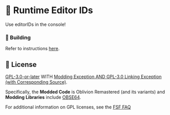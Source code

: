 # 📑 Runtime Editor IDs

Use editorIDs in the console!

### 🔨 Building

Refer to instructions [here](https://github.com/shadeMe/CommonLibOB64-Template).

## 📖 License

[GPL-3.0-or-later](COPYING) WITH [Modding Exception AND GPL-3.0 Linking Exception (with Corresponding Source)](EXCEPTIONS).

Specifically, the **Modded Code** is Oblivion Remastered (and its variants) and **Modding Libraries** include [OBSE64](https://github.com/ianpatt/obse64).

For additional information on GPL licenses, see the [FSF FAQ](https://www.gnu.org/licenses/gpl-faq.en.html)